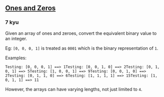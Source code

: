 <h2><a href=https://www.codewars.com/kata/578553c3a1b8d5c40300037c/train/csharp target="_blank">Ones and Zeros</a></h2><h3>7 kyu</h3><p>Given an array of ones and zeroes, convert the equivalent binary value to an integer.</p><p>Eg: <code>[0, 0, 0, 1]</code> is treated as <code>0001</code> which is the binary representation of <code>1</code>.</p><p>Examples:</p><pre><code>Testing: [0, 0, 0, 1] ==&gt; 1Testing: [0, 0, 1, 0] ==&gt; 2Testing: [0, 1, 0, 1] ==&gt; 5Testing: [1, 0, 0, 1] ==&gt; 9Testing: [0, 0, 1, 0] ==&gt; 2Testing: [0, 1, 1, 0] ==&gt; 6Testing: [1, 1, 1, 1] ==&gt; 15Testing: [1, 0, 1, 1] ==&gt; 11</code></pre><p>However, the arrays can have varying lengths, not just limited to <code>4</code>.</p>